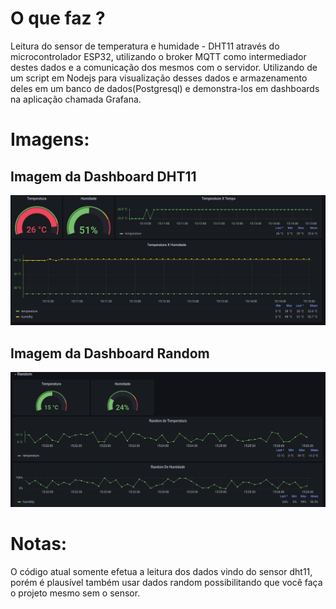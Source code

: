 # O que faz ?
Leitura do sensor de temperatura e humidade - DHT11 através do microcontrolador ESP32, utilizando o broker MQTT como intermediador destes dados e a comunicação dos mesmos com o servidor. Utilizando de um script em Nodejs para visualização desses dados e armazenamento deles em um banco de dados(Postgresql) e demonstra-los em dashboards na aplicação chamada Grafana.

# Imagens:
## Imagem da Dashboard DHT11
![image](/Imagens/grafana.png)

## Imagem da Dashboard Random
![image](/Imagens/grafana_r.png)

# Notas:
O código atual somente efetua a leitura dos dados vindo do sensor dht11, porém é plausível também usar dados random possibilitando que você faça o projeto mesmo sem o sensor.
